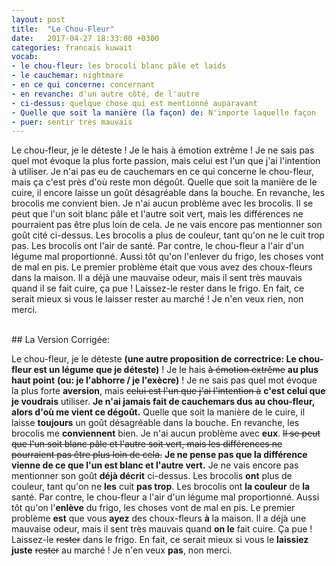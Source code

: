 ```yaml
---
layout: post
title:  "Le Chou-Fleur"
date:   2017-04-27 18:33:00 +0300
categories: francais kuwait
vocab:
- le chou-fleur: les brocoli blanc pâle et laids
- le cauchemar: nightmare
- en ce qui concerne: concernant
- en revanche: d'un autre côté, de l'autre
- ci-dessus: quelque chose qui est mentionné auparavant
- Quelle que soit la manière (la façon) de: N'importe laquelle façon
- puer: sentir très mauvais
---
```

Le chou-fleur, je le déteste !  Je le hais à émotion extrême !  Je ne sais pas quel mot évoque la plus forte passion, mais celui est l'un que j'ai l'intention à utiliser.  Je n'ai pas eu de cauchemars en ce qui concerne le chou-fleur, mais ça c'est près d'où reste mon dégoût.  <!--more-->  Quelle que soit la manière de le cuire, il encore laisse un goût désagréable dans la bouche.  En revanche, les brocolis me convient bien.  Je n'ai aucun problème avec les brocolis.  Il se peut que l'un soit blanc pâle et l'autre soit vert, mais les différences ne pourraient pas être plus loin de cela.  Je ne vais encore pas mentionner son goût cité ci-dessus.  Les brocolis a plus de couleur, tant qu'on ne le cuit trop pas.  Les brocolis ont l'air de santé.  Par contre, le chou-fleur a l'air d'un légume mal proportionné.  Aussi tôt qu'on l'enlever du frigo, les choses vont de mal en pis.  Le premier problème était que vous avez des choux-fleurs dans la maison. Il a déjà une mauvaise odeur, mais il sent très mauvais quand il se fait cuire, ça pue ! Laissez-le rester dans le frigo.  En fait, ce serait mieux si vous le laisser rester au marché !  Je n'en veux rien, non merci.     


<br/>
## La Version Corrigée:  
<br/>  

Le chou-fleur, je le déteste **(une autre proposition de correctrice: Le chou-fleur est un légume que je déteste)** !  Je le hais <s>à émotion extrême</s> **au plus haut point** **(ou: je l'abhorre / je l'exècre)** !  Je ne sais pas quel mot évoque la plus forte **aversion**, mais <s>celui est l'un que j'ai l'intention à</s> **c'est celui que je voudrais** utiliser.  **Je n'ai jamais fait de cauchemars dus au chou-fleur, alors d'où me vient ce dégoût.**  Quelle que soit la manière de le cuire, il laisse **toujours** un goût désagréable dans la bouche.  En revanche, les brocolis me **conviennent** bien.  Je n'ai aucun problème avec **eux**.  <s>Il se peut que l'un soit blanc pâle et l'autre soit vert, mais les différences ne pourraient pas être plus loin de cela.</s> **Je ne pense pas que la différence vienne de ce que l'un est blanc et l'autre vert.**  Je ne vais encore pas mentionner son goût **déjà décrit** ci-dessus.  Les brocolis **ont** plus de couleur, tant qu'on ne **les** cuit **pas trop**.  Les brocolis ont **la couleur** de **la** santé.  Par contre, le chou-fleur a l'air d'un légume mal proportionné.  Aussi tôt qu'on l'**enlève** du frigo, les choses vont de mal en pis.  Le premier problème **est** que vous **ayez** des choux-fleurs **à** la maison. Il a déjà une mauvaise odeur, mais il sent très mauvais quand **on le** fait cuire. Ça pue ! Laissez-le <s>rester</s> dans le frigo.  En fait, ce serait mieux si vous le **laissiez juste** <s>rester</s> au marché !  Je n'en veux **pas**, non merci. 
